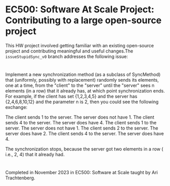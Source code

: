 # EC500: Software At Scale Project: Contributing to a large open-source project
This HW project involved getting familiar with an existing open-source project and contributing meaningful and useful changes.The `issueStupidSync_v0` branch addresses the following issue:

#
Implement a new synchronization method (as a subclass of SyncMethod) that (uniformly, possibly with replacement) randomly sends its elements, one at a time, from the "client" to the "server" until the "server" sees n elements (in a row) that it already has, at which point synchronization ends.
For example, if the client has set {1,2,3,4,5} and the server has {2,4,6,8,10,12} and the parameter n is 2, then you could see the following exchange:

The client sends 1 to the server.  The server does not have 1.
The client sends 4 to the server.  The server does have 4.
The client sends 1 to the server.  The server does not have 1.
The client sends 2 to the server.  The server does have 2.
The client sends 4 to the server.  The server does have 4.

The synchronization stops, because the server got two elements in a row ( i.e., 2, 4) that it already had.

# 
Completed in November 2023 in EC500: Software at Scale taught by Ari Trachtenberg.
